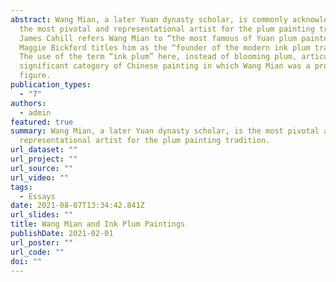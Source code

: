 ```yaml
---
abstract: Wang Mian, a later Yuan dynasty scholar, is commonly acknowledged as
  the most pivotal and representational artist for the plum painting tradition.
  James Cahill refers Wang Mian to “the most famous of Yuan plum painters”;
  Maggie Bickford titles him as the “founder of the modern ink plum tradition.”
  The use of the term “ink plum” here, instead of blooming plum, articulates a
  significant category of Chinese painting in which Wang Mian was a prominent
  figure.
publication_types:
  - "7"
authors:
  - admin
featured: true
summary: Wang Mian, a later Yuan dynasty scholar, is the most pivotal and
  representational artist for the plum painting tradition.
url_dataset: ""
url_project: ""
url_source: ""
url_video: ""
tags:
  - Essays
date: 2021-08-07T13:34:42.841Z
url_slides: ""
title: Wang Mian and Ink Plum Paintings
publishDate: 2021-02-01
url_poster: ""
url_code: ""
doi: ""
---
```

